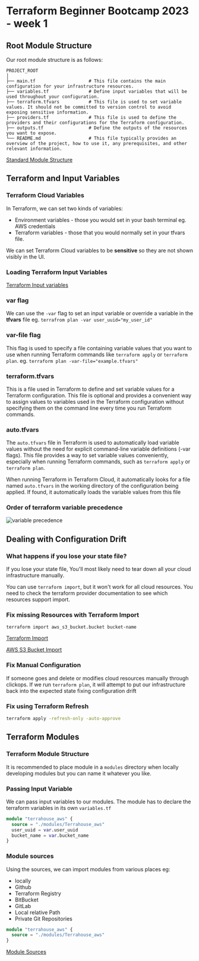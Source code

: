 # Terraform Beginner Bootcamp 2023 - week 1

## Root Module Structure

Our root module structure is as follows:

```
PROJECT_ROOT
│
├── main.tf                    # This file contains the main configuration for your infrastructure resources.
├── variables.tf               # Define input variables that will be used throughout your configuration.
├── terraform.tfvars           # This file is used to set variable values. It should not be committed to version control to avoid exposing sensitive information. 
├── providers.tf               # This file is used to define the providers and their configurations for the Terraform configuration.
├── outputs.tf                 # Define the outputs of the resources you want to expose.
└── README.md                  # This file typically provides an overview of the project, how to use it, any prerequisites, and other relevant information.

```


[Standard Module Structure](https://developer.hashicorp.com/terraform/language/modules/develop/structure)
## Terraform and Input Variables

### Terraform Cloud Variables

In Terraform, we can set two kinds of variables:
- Environment variables - those you would set in your bash terminal eg. AWS credentials
- Terraform variables - those that you would normally set in your tfvars file.

We can set Terraform Cloud variables to be **sensitive** so they are not shown visibly in the UI.

### Loading Terraform Input Variables

[Terraform Input variables](https://developer.hashicorp.com/terraform/language/values/variables)
### var flag

We can use the `-var` flag to set an input variable or override a variable in the **tfvars** file eg. `terrafrom plan -var user_uuid="my_user_id"`

### var-file flag

This flag is used to specify a file containing variable values that you want to use when running Terraform commands like `terraform apply` or `terraform plan`. eg. `terraform plan -var-file="example.tfvars"`

### terraform.tfvars

This is a file used in Terraform to define and set variable values for a Terraform configuration. This file is optional and provides a convenient way to assign values to variables used in the Terraform configuration without specifying them on the command line every time you run Terraform commands.

### auto.tfvars

The `auto.tfvars` file in Terraform is used to automatically load variable values without the need for explicit command-line variable definitions (-var flags). This file provides a way to set variable values conveniently, especially when running Terraform commands, such as `terraform apply` or `terraform plan`.

When running Terraform in Terraform Cloud, it automatically looks for a file named `auto.tfvars` in the working directory of the configuration being applied. If found, it automatically loads the variable values from this file

### Order of terraform variable precedence
![variable precedence](https://github.com/oluwato1123/terraform-beginner-bootcamp-2023/assets/77586531/d1b60172-fb2e-467d-8564-f433c9b22cba)


## Dealing with Configuration Drift


### What happens if you lose your state file?
If you lose your state file, You'll most likely need to tear down all your cloud infrastructure manually. 

You can use `terraform import`, but it won't work for all cloud resources. You need to check the terraform provider documentation to see which resources support import.


### Fix missing Resources with Terraform Import

`terraform import aws_s3_bucket.bucket bucket-name`

[Terraform Import](https://developer.hashicorp.com/terraform/cli/import)

[AWS S3 Bucket Import](https://registry.terraform.io/providers/hashicorp/aws/latest/docs/resources/s3_bucket#import)

### Fix Manual Configuration

If someone goes and delete or modifies cloud resources manually through clickops. If we run `terraform plan`, it will attempt to put our infrastructure back into the expected state fixing configuration drift


### Fix using Terraform Refresh

```sh
terraform apply -refresh-only -auto-approve
```


## Terraform Modules 

### Terraform Module Structure
It is recommended to place module in a `modules` directory when locally developing modules but you can name it whatever you like.

### Passing Input Variable

We can pass input variables to our modules.
The module has to declare the terraform variables in its own `variables.tf`

```tf
module "terrahouse_aws" {
  source = "./modules/Terrahouse_aws"
  user_uuid = var.user_uuid
  bucket_name = var.bucket_name
}
```

### Module sources

Using the sources, we can import modules from various places eg:
- locally
- Github
- Terraform Registry 
- BitBucket
- GitLab
- Local relative Path
- Private Git Repositories

```tf
module "terrahouse_aws" {
  source = "./modules/Terrahouse_aws"
}
```

[Module Sources](https://developer.hashicorp.com/terraform/language/modules/sources)